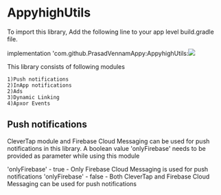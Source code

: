# AppyhighUtils

To import this library, Add the following line to your app level build.gradle file.

implementation 'com.github.PrasadVennamAppy:AppyhighUtils:[![](https://jitpack.io/v/PrasadVennamAppy/AppyhighUtils.svg)](https://jitpack.io/#PrasadVennamAppy/AppyhighUtils)

This library consists of following modules

    1)Push notifications
    2)InApp notifications
    2)Ads
    3)Dynamic Linking
    4)Apxor Events
  
## Push notifications

CleverTap module and Firebase Cloud Messaging can be used for push notifications in this library.
A boolean value 'onlyFirebase' needs to be provided as parameter while using this module

'onlyFirebase'  - true  - Only Firebase Cloud Messaging is used for push notifications
'onlyFirebase'  - false - Both CleverTap and Firebase Cloud Messaging can be used for push notifications
